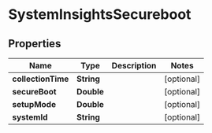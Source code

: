 

# SystemInsightsSecureboot


## Properties

| Name | Type | Description | Notes |
|------------ | ------------- | ------------- | -------------|
|**collectionTime** | **String** |  |  [optional] |
|**secureBoot** | **Double** |  |  [optional] |
|**setupMode** | **Double** |  |  [optional] |
|**systemId** | **String** |  |  [optional] |



